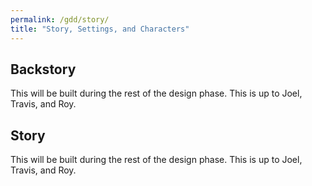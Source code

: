 ```yaml
---
permalink: /gdd/story/
title: "Story, Settings, and Characters"
---
```


## Backstory

This will be built during the rest of the design phase. This is up to Joel, Travis, and Roy.  

## Story

This will be built during the rest of the design phase. This is up to Joel, Travis, and Roy.
